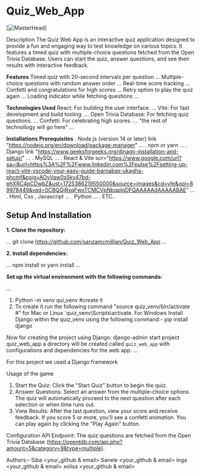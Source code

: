 # Quiz_Web_App

[![MasterHead](https://media.giphy.com/media/5LXt21ZbLjO21UnIKi/giphy.gif?cid=ecf05e4773dwwxg4acvvbue2ju1397ntqbbv22vxo8vm8vxz&ep=v1_gifs_related&rid=giphy.gif&ct=gif)]

Description
The Quiz Web App is an interactive quiz application designed to provide a fun and engaging way to test knowledge on various topics. It features a timed quiz with multiple-choice questions fetched from the Open Trivia Database. Users can start the quiz, answer questions, and see their results with interactive feedback.

**Features**
Timed quiz with 20-second intervals per question
...
Multiple-choice questions with random answer order
...
Real-time score tracking
...
Confetti and congratulations for high scores
...
Retry option to play the quiz again
...
Loading indicator while fetching questions
...

**Technologies Used**
React: For building the user interface.
...
Vite: For fast development and build tooling.
...
Open Trivia Database: For fetching quiz questions.
...
Confetti: For celebrating high scores.
...
"the rest of technollogy will go here"
...

**Installations**
**Prerequisites**
. Node.js (version 14 or later) link "https://nodejs.org/en/download/package-manager"
...
. npm or yarn
...
. Django link "https://www.geeksforgeeks.org/djnago-installation-and-setup/"
...
. MySQL
...
. React & Vite  scr="https://www.google.com/url?sa=i&url=https%3A%2F%2Fwww.linkedin.com%2Fpulse%2Fsetting-up-react-vite-vscode-your-easy-guide-barnabas-ukagha-phcmf&psig=AOvVaw0s5kv47bd-phXRC4pCDwbZ&ust=1725386219550000&source=images&cd=vfe&opi=89978449&ved=0CBQQjRxqFwoTCMCVpNbqpIgDFQAAAAAdAAAAABAE"
...
. Html, Css , Javascript
...
. Python
...
. ETC..


## Setup And Installation
**1. Clone the repository:**

...
  git clone <https://github.com/sanzamcmillian/Quiz_Web_App>
...

**2. Install dependencies:**

...
   npm install or
   yarn install
...

**Set up the virtual environment with the following commands:**

...
1. Python -m venv qui_venv
   #create it
2. To create it run the following command "source quiz_venv/bin/activate #" for Mac or Linux `quiz_venv\Scripts\activate.
For Windows
Install Django within the quiz_venv using the following command:-
pip install django

Now  for creating the project using Django:
django-admin start project quiz_web_app
a directory will be created called `quiz_web_app` with configurations and dependencies for the web app.
...


 For this project we used a Django framework
 
Usage of the game
1. Start the Quiz: Click the "Start Quiz" button to begin the quiz.
2. Answer Questions: Select an answer from the multiple-choice options. The quiz will automatically proceed to the next question after each selection or when time runs out.
3. View Results: After the last question, view your score and receive feedback. If you score 5 or more, you'll see a confetti animation. You can play again by clicking the "Play Again" button.

Configuration
API Endpoint: The quiz questions are fetched from the Open Trivia Database (https://opentdb.com/api.php?amount=5&category=9&type=multiple).

Authors:-
Siba <your_github & email>
Sanele <your_github & email>
inga  <your_github & email>
xolisa <your_github & email>


